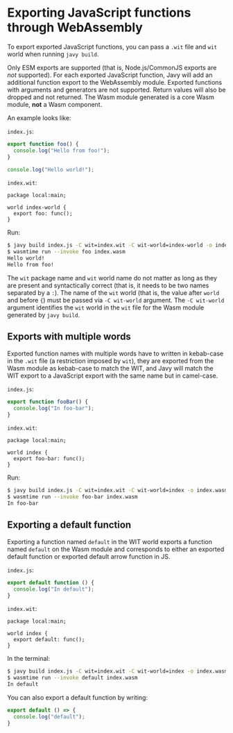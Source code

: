 # Exporting JavaScript functions through WebAssembly

To export exported JavaScript functions, you can pass a `.wit` file and `wit` world
when running `javy build`. 

Only ESM exports are supported (that is, Node.js/CommonJS exports are _not_
supported). For each exported JavaScript function, Javy will add an additional
function export to the WebAssembly module. Exported functions with arguments and
generators are not supported. Return values will also be dropped and not
returned. The Wasm module generated is a core Wasm module, **not** a Wasm
component.

An example looks like:

`index.js`:
```javascript
export function foo() {
  console.log("Hello from foo!");
}

console.log("Hello world!");
```

`index.wit`:
```
package local:main;

world index-world {
  export foo: func(); 
}
```

Run:

```bash
$ javy build index.js -C wit=index.wit -C wit-world=index-world -o index.wasm
$ wasmtime run --invoke foo index.wasm
Hello world!
Hello from foo!
```

The `wit` package name and `wit` world name do not matter as long as they are
present and syntactically correct (that is, it needs to be two names
separated by a `:`). The name of the `wit` world (that is, the value after `world`
and before `{`) must be passed via `-C wit-world` argument. The `-C wit-world` argument
identifies the `wit` world in the `wit` file for the Wasm module generated by `javy
build`.

## Exports with multiple words

Exported function names with multiple words have to written in kebab-case in the
`.wit` file (a restriction imposed by `wit`), they are exported from the Wasm
module as kebab-case to match the WIT, and Javy will match the WIT export to
a JavaScript export with the same name but in camel-case.

`index.js`:
```javascript
export function fooBar() {
  console.log("In foo-bar");
}
```

`index.wit`:
```
package local:main;

world index {
  export foo-bar: func(); 
}
```

Run: 

```bash
$ javy build index.js -C wit=index.wit -C wit-world=index -o index.wasm
$ wasmtime run --invoke foo-bar index.wasm
In foo-bar
```

## Exporting a default function

Exporting a function named `default` in the WIT world exports a function named
`default` on the Wasm module and corresponds to either an exported default
function or exported default arrow function in JS.

`index.js`:
```javascript
export default function () {
  console.log("In default");
}
```

`index.wit`:
```
package local:main;

world index {
  export default: func(); 
}
```

In the terminal:
```bash
$ javy build index.js -C wit=index.wit -C wit-world=index -o index.wasm
$ wasmtime run --invoke default index.wasm
In default
```

You can also export a default function by writing:
```javascript
export default () => {
  console.log("default");
}
```
